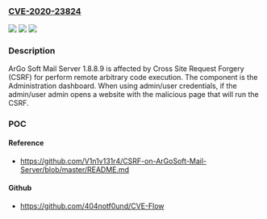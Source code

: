 ### [CVE-2020-23824](https://cve.mitre.org/cgi-bin/cvename.cgi?name=CVE-2020-23824)
![](https://img.shields.io/static/v1?label=Product&message=n%2Fa&color=blue)
![](https://img.shields.io/static/v1?label=Version&message=n%2Fa&color=blue)
![](https://img.shields.io/static/v1?label=Vulnerability&message=n%2Fa&color=brighgreen)

### Description

ArGo Soft Mail Server 1.8.8.9 is affected by Cross Site Request Forgery (CSRF) for perform remote arbitrary code execution. The component is the Administration dashboard. When using admin/user credentials, if the admin/user admin opens a website with the malicious page that will run the CSRF.

### POC

#### Reference
- https://github.com/V1n1v131r4/CSRF-on-ArGoSoft-Mail-Server/blob/master/README.md

#### Github
- https://github.com/404notf0und/CVE-Flow

